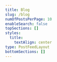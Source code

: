 ```yaml
---
title: Blog
slug: /blog
numOfPostsPerPage: 10
enableSearch: false
topSections: []
styles:
  title:
    textAlign: center
type: PostFeedLayout
bottomSections: []
---
```

